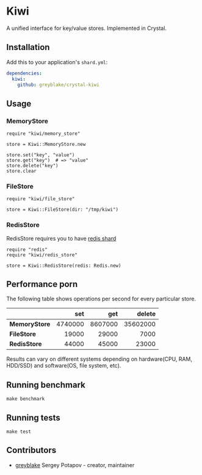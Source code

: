 # Kiwi

A unified interface for key/value stores. Implemented in Crystal.

## Installation

Add this to your application's `shard.yml`:

```yaml
dependencies:
  kiwi:
    github: greyblake/crystal-kiwi
```

## Usage

### MemoryStore

```crystal
require "kiwi/memory_store"

store = Kiwi::MemoryStore.new

store.set("key", "value")
store.get("key")  # => "value"
store.delete("key")
store.clear
```

### FileStore

```crystal
require "kiwi/file_store"

store = Kiwi::FileStore(dir: "/tmp/kiwi")
```

### RedisStore

RedisStore requires you to have [redis shard](https://github.com/stefanwille/crystal-redis)

```crystal
require "redis"
require "kiwi/redis_store"

store = Kiwi::RedisStore(redis: Redis.new)
```

## Performance porn

The following table shows operations per second for every particular store.

|                 | set     | get     | delete   |
| --------------- | -------:| -------:| --------:|
| **MemoryStore** | 4740000 | 8607000 | 35602000 |
| **FileStore**   |   19000 |   29000 |     7000 |
| **RedisStore**  |   44000 |   45000 |    23000 |

Results can vary on different systems depending on hardware(CPU, RAM, HDD/SSD) and software(OS, file system, etc).

## Running benchmark

```
make benchmark
```

## Running tests

```
make test
```

## Contributors

- [greyblake](https://github.com/greyblake) Sergey Potapov - creator, maintainer
